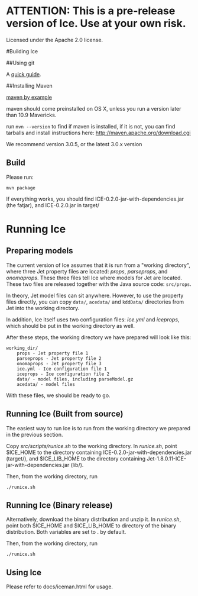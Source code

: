 # ATTENTION: This is a pre-release version of Ice. Use at your own risk.

Licensed under the Apache 2.0 license.

#Building Ice

##Using git

A [quick guide](http://rogerdudler.github.io/git-guide/).

##Installing Maven

[maven by example](http://books.sonatype.com/mvnex-book/reference/public-book.html)

maven should come preinstalled on OS X, unless you run a version
later than 10.9 Mavericks.

run `mvn --version` to find if maven is installed, if it is not, you can
find tarballs and install instructions here:
<http://maven.apache.org/download.cgi>

We recommend version 3.0.5, or the latest 3.0.x version

## Build

Please run:

	mvn package

If everything works, you should find
ICE-0.2.0-jar-with-dependencies.jar (the fatjar), and ICE-0.2.0.jar in
target/

# Running Ice

## Preparing models

The current version of Ice assumes that it is run from a "working directory", where three Jet property files are located: *props*, *parseprops*, and *onomaprops*. These three files tell Ice where models for Jet are located. These two files are released together with the Java source code: `src/props`.

In theory, Jet model files can sit anywhere. However, to use the property files directly, you can copy `data/`, `acedata/` and `kddData/` directories from Jet into the working directory.

In addition, Ice itself uses two configuration files: *ice.yml* and *iceprops*, which should be put in the working directory as well. 

After these steps, the working directory we have prepared will look like this:

    working_dir/
        props - Jet property file 1
        parseprops - Jet property file 2
        onomaprops - Jet property file 3
        ice.yml - Ice configuration file 1
        iceprops - Ice configuration file 2
        data/ - model files, including parseModel.gz
        acedata/ - model files

With these files, we should be ready to go. 

## Running Ice (Built from source)

The easiest way to run Ice is to run from the working directory we prepared in the previous section.

Copy *src/scripts/runice.sh* to the working directory. In *runice.sh*, point $ICE\_HOME to 
the directory containing ICE-0.2.0-jar-with-dependencies.jar (target/), and
$ICE\_LIB\_HOME to the directory containing Jet-1.8.0.11-ICE-jar-with-dependencies.jar (lib/).

Then, from the working directory, run

    ./runice.sh
    
## Running Ice (Binary release)

Alternatively, download the binary distribution and unzip it. In *runice.sh*, point both $ICE\_HOME
and $ICE\_LIB\_HOME to directory of the binary distribution. Both variables are set to . by default.

Then, from the working directory, run

    ./runice.sh

## Using Ice

Please refer to docs/iceman.html for usage.


